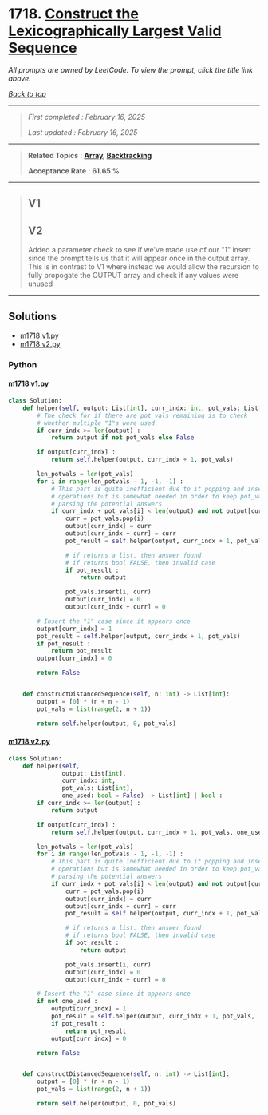 # 1718. [Construct the Lexicographically Largest Valid Sequence](<https://leetcode.com/problems/construct-the-lexicographically-largest-valid-sequence>)

*All prompts are owned by LeetCode. To view the prompt, click the title link above.*

*[Back to top](<../README.md>)*

------

> *First completed : February 16, 2025*
>
> *Last updated : February 16, 2025*

------

> **Related Topics** : **[Array](<by_topic/Array.md>), [Backtracking](<by_topic/Backtracking.md>)**
>
> **Acceptance Rate** : **61.65 %**

------

> ## V1
> 
> ## V2
> 
> Added a parameter check to see if we've made use of our "1" insert since the prompt
> tells us that it will appear once in the output array. This is in contrast to V1
> where instead we would allow the recursion to fully propogate the OUTPUT array
> and check if any values were unused
> 

------

## Solutions

- [m1718 v1.py](<../my-submissions/m1718 v1.py>)
- [m1718 v2.py](<../my-submissions/m1718 v2.py>)
### Python
#### [m1718 v1.py](<../my-submissions/m1718 v1.py>)
```Python
class Solution:
    def helper(self, output: List[int], curr_indx: int, pot_vals: List[int]) -> List[int] | bool :
        # The check for if there are pot_vals remaining is to check
        # whether multiple "1"s were used
        if curr_indx >= len(output) :
            return output if not pot_vals else False

        if output[curr_indx] :
            return self.helper(output, curr_indx + 1, pot_vals)

        len_potvals = len(pot_vals)
        for i in range(len_potvals - 1, -1, -1) :
            # This part is quite inefficient due to it popping and inserting causing many O(n)
            # operations but is somewhat needed in order to keep pot_vals sorted when
            # parsing the potential answers
            if curr_indx + pot_vals[i] < len(output) and not output[curr_indx + pot_vals[i]] :
                curr = pot_vals.pop(i)
                output[curr_indx] = curr
                output[curr_indx + curr] = curr
                pot_result = self.helper(output, curr_indx + 1, pot_vals)

                # if returns a list, then answer found
                # if returns bool FALSE, then invalid case
                if pot_result :
                    return output

                pot_vals.insert(i, curr)
                output[curr_indx] = 0
                output[curr_indx + curr] = 0

        # Insert the "1" case since it appears once
        output[curr_indx] = 1
        pot_result = self.helper(output, curr_indx + 1, pot_vals)
        if pot_result :
            return pot_result
        output[curr_indx] = 0

        return False


    def constructDistancedSequence(self, n: int) -> List[int]:
        output = [0] * (n + n - 1)
        pot_vals = list(range(2, n + 1))

        return self.helper(output, 0, pot_vals)
```

#### [m1718 v2.py](<../my-submissions/m1718 v2.py>)
```Python
class Solution:
    def helper(self, 
               output: List[int], 
               curr_indx: int, 
               pot_vals: List[int], 
               one_used: bool = False) -> List[int] | bool :
        if curr_indx >= len(output) :
            return output

        if output[curr_indx] :
            return self.helper(output, curr_indx + 1, pot_vals, one_used)

        len_potvals = len(pot_vals)
        for i in range(len_potvals - 1, -1, -1) :
            # This part is quite inefficient due to it popping and inserting causing many O(n)
            # operations but is somewhat needed in order to keep pot_vals sorted when
            # parsing the potential answers
            if curr_indx + pot_vals[i] < len(output) and not output[curr_indx + pot_vals[i]] :
                curr = pot_vals.pop(i)
                output[curr_indx] = curr
                output[curr_indx + curr] = curr
                pot_result = self.helper(output, curr_indx + 1, pot_vals, one_used)

                # if returns a list, then answer found
                # if returns bool FALSE, then invalid case
                if pot_result :
                    return output

                pot_vals.insert(i, curr)
                output[curr_indx] = 0
                output[curr_indx + curr] = 0

        # Insert the "1" case since it appears once
        if not one_used :
            output[curr_indx] = 1
            pot_result = self.helper(output, curr_indx + 1, pot_vals, True)
            if pot_result :
                return pot_result
            output[curr_indx] = 0

        return False


    def constructDistancedSequence(self, n: int) -> List[int]:
        output = [0] * (n + n - 1)
        pot_vals = list(range(2, n + 1))

        return self.helper(output, 0, pot_vals)
```

